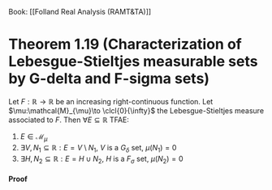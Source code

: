 Book: [[Folland Real Analysis (RAMT&TA)]]
# Theorem 1.19 (Characterization of Lebesgue-Stieltjes measurable sets by G-delta and F-sigma sets)
Let $F:\mathbb{R}\to \mathbb{R}$ be an increasing right-continuous function.
Let $\mu:\mathcal{M}_{\mu}\to \clcl{0}{\infty}$ the Lebesgue-Stieltjes measure associated to $F$.
Then $\forall E\subseteq \mathbb{R}$ TFAE:
1. $E\in \mathcal{M}_{\mu}$
2. $\exists V,N_{1}\subseteq \mathbb{R}:E=V\setminus N_{1}$, $V$ is a $G_{\delta}$ set, $\mu(N_{1})=0$
3. $\exists H,N_{2}\subseteq \mathbb{R}:E=H\cup N_{2}$, $H$ is a $F_{\sigma}$ set, $\mu(N_{2})=0$
#### Proof

